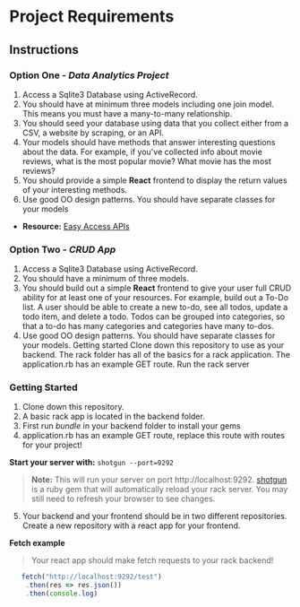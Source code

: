 # Project Requirements

## Instructions

### Option One - _Data Analytics Project_

1. Access a Sqlite3 Database using ActiveRecord.
2. You should have at minimum three models including one join model. This means you must have a many-to-many relationship.
3. You should seed your database using data that you collect either from a CSV, a website by scraping, or an API.
4. Your models should have methods that answer interesting questions about the data. For example, if you've collected info about movie reviews, what is the most popular movie? What movie has the most reviews?
5. You should provide a simple **React** frontend to display the return values of your interesting methods.
6. Use good OO design patterns. You should have separate classes for your models

- **Resource:** [Easy Access APIs](http://github.com/learn-co-curriculum/easy-access-apis)

### Option Two - _CRUD App_
1. Access a Sqlite3 Database using ActiveRecord.
2. You should have a minimum of three models.
3. You should build out a simple **React** frontend to give your user full CRUD ability for at least one of your resources. For example, build out a To-Do list. A user should be able to create a new to-do, see all todos, update a todo item, and delete a todo. Todos can be grouped into categories, so that a to-do has many categories and categories have many to-dos.
4. Use good OO design patterns. You should have separate classes for your models. 
Getting started
Clone down this repository to use as your backend. The rack folder has all of the basics for a rack application. 
The application.rb has an example GET route. 
Run the rack server  

### Getting Started
1. Clone down this repository.  
2. A basic rack app is located in the backend folder. 
3. First run _bundle_ in your backend folder to install your gems
4. application.rb has an example GET route, replace this route with routes for your project! 

**Start your server with:**
` shotgun --port=9292 `

> **Note:** This will run your server on port http://localhost:9292. 
> [shotgun](https://github.com/rtomayko/shotgun) is a ruby gem that will automatically reload your rack server. You may still need to refresh your browser to see changes. 

5. Your backend and your frontend should be in two different repositories. Create a new repository with a react app for your frontend. 

**Fetch example**
>  Your react app should make fetch requests to your rack backend! 

```js
   fetch("http://localhost:9292/test")
    .then(res => res.json())
    .then(console.log)
```
